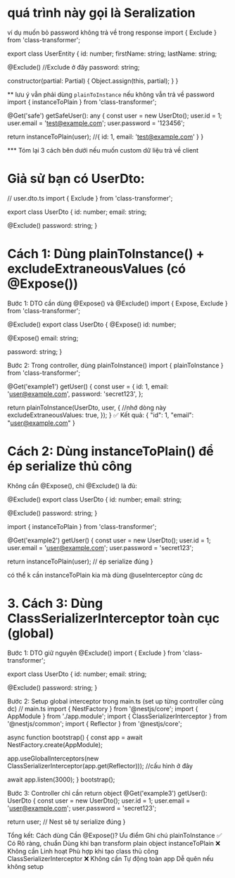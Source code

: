# quá trình này gọi là Seralization

ví dụ muốn bỏ password không trả về trong response
import { Exclude } from 'class-transformer';

export class UserEntity {
  id: number;
  firstName: string;
  lastName: string;

  @Exclude()  //Exclude ở đây
  password: string;

  constructor(partial: Partial<UserEntity>) {
    Object.assign(this, partial);
  }
}

** lưu ý vẫn phải dùng `plainToInstance` nếu không vẫn trả về password
import { instanceToPlain } from 'class-transformer';

@Get('safe')
getSafeUser(): any {
  const user = new UserDto();
  user.id = 1;
  user.email = 'test@example.com';
  user.password = '123456';

  return instanceToPlain(user);  //{ id: 1, email: 'test@example.com' }
}

*** Tóm lại 3 cách bên dưới nếu muốn custom dữ liệu trả về client

# Giả sử bạn có UserDto:
// user.dto.ts
import { Exclude } from 'class-transformer';

export class UserDto {
  id: number;
  email: string;

  @Exclude()
  password: string;
}

# Cách 1: Dùng plainToInstance() + excludeExtraneousValues (có @Expose())
Bước 1: DTO cần dùng @Expose() và @Exclude()
import { Expose, Exclude } from 'class-transformer';

@Exclude()
export class UserDto {
  @Expose()
  id: number;

  @Expose()
  email: string;

  password: string;
}


Bước 2: Trong controller, dùng plainToInstance()
import { plainToInstance } from 'class-transformer';

@Get('example1')
getUser() {
  const user = {
    id: 1,
    email: 'user@example.com',
    password: 'secret123',
  };

  return plainToInstance(UserDto, user, {  //nhớ dòng này
    excludeExtraneousValues: true,
  });
}
✅ Kết quả:
{
  "id": 1,
  "email": "user@example.com"
}


# Cách 2: Dùng instanceToPlain() để ép serialize thủ công
Không cần @Expose(), chỉ @Exclude() là đủ:

@Exclude()
export class UserDto {
  id: number;
  email: string;

  @Exclude()
  password: string;
}

import { instanceToPlain } from 'class-transformer';

@Get('example2')
getUser() {
  const user = new UserDto();
  user.id = 1;
  user.email = 'user@example.com';
  user.password = 'secret123';

  return instanceToPlain(user); // ép serialize đúng
}

có thể k cần instanceToPlain kia mà dùng @useInterceptor cũng dc


# 3. Cách 3: Dùng ClassSerializerInterceptor toàn cục (global)
Bước 1: DTO giữ nguyên @Exclude()
import { Exclude } from 'class-transformer';

export class UserDto {
  id: number;
  email: string;

  @Exclude()
  password: string;
}

Bước 2: Setup global interceptor trong main.ts (set up từng controller cũng dc)
// main.ts
import { NestFactory } from '@nestjs/core';
import { AppModule } from './app.module';
import { ClassSerializerInterceptor } from '@nestjs/common';
import { Reflector } from '@nestjs/core';

async function bootstrap() {
  const app = await NestFactory.create(AppModule);

  app.useGlobalInterceptors(new ClassSerializerInterceptor(app.get(Reflector))); //cấu hình ở đây

  await app.listen(3000);
}
bootstrap();


Bước 3: Controller chỉ cần return object
@Get('example3')
getUser(): UserDto {
  const user = new UserDto();
  user.id = 1;
  user.email = 'user@example.com';
  user.password = 'secret123';

  return user; // Nest sẽ tự serialize đúng
}

Tổng kết:
Cách dùng	Cần @Expose()?	Ưu điểm	Ghi chú
plainToInstance	✅ Có	Rõ ràng, chuẩn	Dùng khi bạn transform plain object
instanceToPlain	❌ Không cần	Linh hoạt	Phù hợp khi tạo class thủ công
ClassSerializerInterceptor	❌ Không cần	Tự động toàn app	Dễ quên nếu không setup